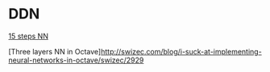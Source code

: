 # DDN

[15 steps NN](http://code-spot.co.za/2009/10/08/15-steps-to-implemented-a-neural-net/)

[Three layers NN in Octave]http://swizec.com/blog/i-suck-at-implementing-neural-networks-in-octave/swizec/2929
